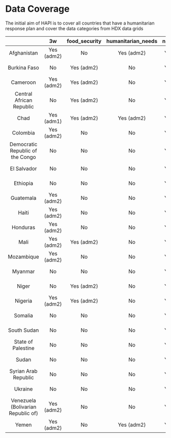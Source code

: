 # Data Coverage

The initial aim of HAPI is to cover all countries that have a humanitarian response plan and cover the data categories from HDX data grids

|                                    |     3w     | food_security | humanitarian_needs | national_risk | population |
|:----------------------------------:|:----------:|:-------------:|:------------------:|:-------------:|:----------:|
|            Afghanistan             | Yes (adm2) |       No      |     Yes (adm2)     |   Yes (adm0)  | Yes (adm1) |
|            Burkina Faso            |     No     |   Yes (adm2)  |         No         |   Yes (adm0)  | Yes (adm2) |
|              Cameroon              | Yes (adm2) |   Yes (adm2)  |         No         |   Yes (adm0)  | Yes (adm1) |
|      Central African Republic      |     No     |   Yes (adm2)  |         No         |   Yes (adm0)  |     No     |
|                Chad                | Yes (adm1) |   Yes (adm2)  |     Yes (adm2)     |   Yes (adm0)  | Yes (adm2) |
|              Colombia              | Yes (adm2) |       No      |         No         |   Yes (adm0)  | Yes (adm2) |
|  Democratic Republic of the Congo  |     No     |       No      |         No         |   Yes (adm0)  | Yes (adm2) |
|            El Salvador             |     No     |       No      |         No         |   Yes (adm0)  | Yes (adm2) |
|              Ethiopia              |     No     |       No      |         No         |   Yes (adm0)  | Yes (adm2) |
|             Guatemala              | Yes (adm2) |       No      |         No         |   Yes (adm0)  | Yes (adm2) |
|               Haiti                | Yes (adm2) |       No      |         No         |   Yes (adm0)  | Yes (adm2) |
|              Honduras              | Yes (adm2) |       No      |         No         |   Yes (adm0)  | Yes (adm2) |
|                Mali                | Yes (adm2) |   Yes (adm2)  |         No         |   Yes (adm0)  | Yes (adm2) |
|             Mozambique             | Yes (adm2) |       No      |         No         |   Yes (adm0)  | Yes (adm2) |
|              Myanmar               |     No     |       No      |         No         |   Yes (adm0)  | Yes (adm2) |
|               Niger                |     No     |   Yes (adm2)  |         No         |   Yes (adm0)  | Yes (adm2) |
|              Nigeria               | Yes (adm2) |   Yes (adm2)  |         No         |   Yes (adm0)  | Yes (adm2) |
|              Somalia               |     No     |       No      |         No         |   Yes (adm0)  | Yes (adm2) |
|            South Sudan             |     No     |       No      |         No         |   Yes (adm0)  | Yes (adm2) |
|         State of Palestine         |     No     |       No      |         No         |   Yes (adm0)  | Yes (adm1) |
|               Sudan                |     No     |       No      |         No         |   Yes (adm0)  | Yes (adm1) |
|        Syrian Arab Republic        |     No     |       No      |         No         |   Yes (adm0)  |     No     |
|              Ukraine               |     No     |       No      |         No         |   Yes (adm0)  | Yes (adm1) |
| Venezuela (Bolivarian Republic of) | Yes (adm2) |       No      |         No         |   Yes (adm0)  | Yes (adm2) |
|               Yemen                | Yes (adm2) |       No      |     Yes (adm2)     |   Yes (adm0)  |     No     |